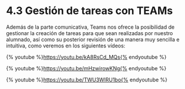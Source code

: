 # 4.3 Gestión de tareas con TEAMs

Además de la parte comunicativa, Teams nos ofrece la posibilidad de gestionar la creación de tareas para que sean realizadas por nuestro alumnado, así como su posterior revisión de una manera muy sencilla e intuitiva, como veremos en los siguientes vídeos:

{% youtube %}https://youtu.be/kA8RsCd_MQs{% endyoutube %}

{% youtube %}https://youtu.be/mHzwirowKNg{% endyoutube %}

{% youtube %}https://youtu.be/TWU3WlRU1bo{% endyoutube %}
